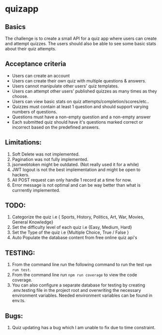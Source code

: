 # quizapp

## Basics
The challenge is to create a small API for a quiz app where users can create and attempt quizzes. The users should also be able to see some basic stats about their quiz attempts.

## Acceptance criteria
  - Users can create an account
  - Users can create their own quiz with multiple questions & answers.
  - Users cannot manipulate other users' quiz templates.
  - Users can attempt other users' published quizzes as many times as they choose.
  - Users can view basic stats on quiz attempts/completion/scores/etc..
  - Quizzes must contain at least 1 question and should support varying numbers of questions.
  - Questions must have a non-empty question and a non-empty answer
  - Each submitted quiz should have it's questions marked correct or incorrect based on the predefined answers.

## Limitations:
1. Soft Delete was not implemented.
2. Pagination was not fully implemented.
3. jsonwebtoken might be outdated. (Not really used it for a while)
4. JWT logout is not the best implementation and might be open to hackers.
5. All POST request can only handle 1 record at a time for now.
6. Error message is not optimal and can be way better than what is currrently implemented.

## TODO:
1. Categorize the quiz i.e { Sports, History, Politics, Art, War, Movies, General Knowledge}
2. Set the difficulty level of each quiz i.e {Easy, Medium, Hard}
3. Set the Type of the quiz i.e {Multiple Choice, True / False }
4. Auto Populate the database content from free online quiz api's

## TESTING:
1. From the command line run the following command to run the test `npm run test`.
2. From the command line run `npm run coverage` to view the code coverage.
3. You can also configure a separate database for testing by creating .env.testing file in the project root and overwriting the necessary environment variables. Needed environment variables can be found in env.ts.

## Bugs:
1. Quiz updating has a bug which I am unable to fix due to time constraint.
